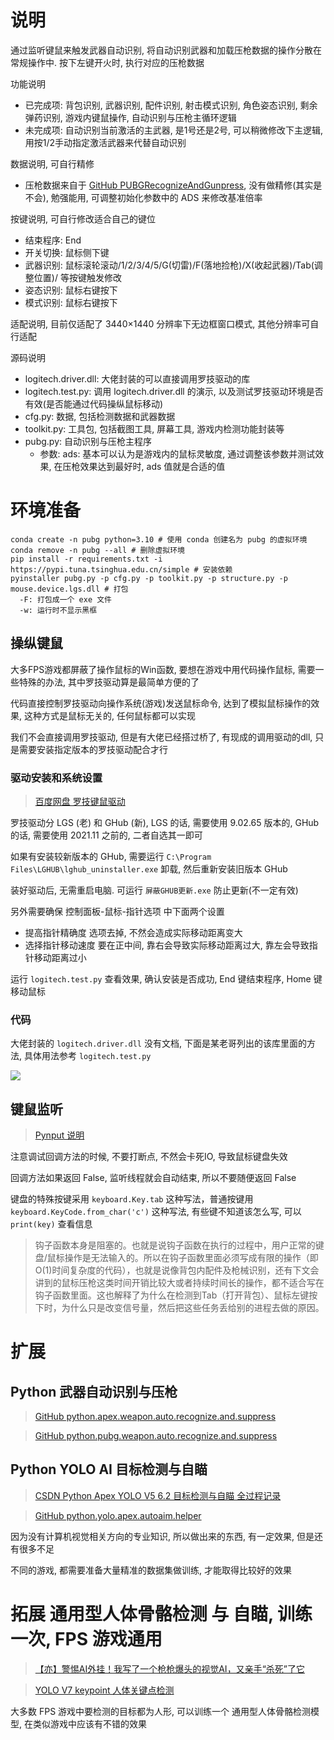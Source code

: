 
# 说明

通过监听键鼠来触发武器自动识别, 将自动识别武器和加载压枪数据的操作分散在常规操作中. 按下左键开火时, 执行对应的压枪数据

功能说明
- 已完成项: 背包识别, 武器识别, 配件识别, 射击模式识别, 角色姿态识别, 剩余弹药识别, 游戏内键鼠操作, 自动识别与压枪主循环逻辑
- 未完成项: 自动识别当前激活的主武器, 是1号还是2号, 可以稍微修改下主逻辑, 用按1/2手动指定激活武器来代替自动识别

数据说明, 可自行精修
- 压枪数据来自于 [GitHub PUBGRecognizeAndGunpress](https://github.com/Cjy-CN/PUBGRecognizeAndGunpress), 没有做精修(其实是不会), 勉强能用, 可调整初始化参数中的 ADS 来修改基准倍率

按键说明, 可自行修改适合自己的键位
- 结束程序: End
- 开关切换: 鼠标侧下键
- 武器识别: 鼠标滚轮滚动/1/2/3/4/5/G(切雷)/F(落地捡枪)/X(收起武器)/Tab(调整位置)/ 等按键触发修改
- 姿态识别: 鼠标右键按下
- 模式识别: 鼠标右键按下

适配说明, 目前仅适配了 3440×1440 分辨率下无边框窗口模式, 其他分辨率可自行适配

源码说明
- logitech.driver.dll: 大佬封装的可以直接调用罗技驱动的库
- logitech.test.py: 调用 logitech.driver.dll 的演示, 以及测试罗技驱动环境是否有效(是否能通过代码操纵鼠标移动)
- cfg.py: 数据, 包括检测数据和武器数据
- toolkit.py: 工具包, 包括截图工具, 屏幕工具, 游戏内检测功能封装等
- pubg.py: 自动识别与压枪主程序
  - 参数: ads: 基本可以认为是游戏内的鼠标灵敏度, 通过调整该参数并测试效果, 在压枪效果达到最好时, ads 值就是合适的值
  
# 环境准备

```shell
conda create -n pubg python=3.10 # 使用 conda 创建名为 pubg 的虚拟环境
conda remove -n pubg --all # 删除虚拟环境
pip install -r requirements.txt -i https://pypi.tuna.tsinghua.edu.cn/simple # 安装依赖
pyinstaller pubg.py -p cfg.py -p toolkit.py -p structure.py -p mouse.device.lgs.dll # 打包
  -F: 打包成一个 exe 文件
  -w: 运行时不显示黑框
```

## 操纵键鼠

大多FPS游戏都屏蔽了操作鼠标的Win函数, 要想在游戏中用代码操作鼠标, 需要一些特殊的办法, 其中罗技驱动算是最简单方便的了

代码直接控制罗技驱动向操作系统(游戏)发送鼠标命令, 达到了模拟鼠标操作的效果, 这种方式是鼠标无关的, 任何鼠标都可以实现

我们不会直接调用罗技驱动, 但是有大佬已经搭过桥了, 有现成的调用驱动的dll, 只是需要安装指定版本的罗技驱动配合才行

### 驱动安装和系统设置

> [百度网盘 罗技键鼠驱动](https://pan.baidu.com/s/1VkE2FQrNEOOkW6tCOLZ-kw?pwd=yh3s)

罗技驱动分 LGS (老) 和 GHub (新), LGS 的话, 需要使用 9.02.65 版本的, GHub 的话, 需要使用 2021.11 之前的, 二者自选其一即可

如果有安装较新版本的 GHub, 需要运行 `C:\Program Files\LGHUB\lghub_uninstaller.exe` 卸载, 然后重新安装旧版本 GHub

装好驱动后, 无需重启电脑. 可运行 `屏蔽GHUB更新.exe` 防止更新(不一定有效)

另外需要确保 控制面板-鼠标-指针选项 中下面两个设置
- 提高指针精确度 选项去掉, 不然会造成实际移动距离变大
- 选择指针移动速度 要在正中间, 靠右会导致实际移动距离过大, 靠左会导致指针移动距离过小

运行 `logitech.test.py` 查看效果, 确认安装是否成功, End 键结束程序, Home 键移动鼠标

### 代码

大佬封装的 `logitech.driver.dll` 没有文档, 下面是某老哥列出的该库里面的方法, 具体用法参考 `logitech.test.py`

![](https://github.com/mrathena/python.apex.weapon.auto.recognize.and.suppress/blob/master/readme/20221204.131618.213.png)

## 键鼠监听

> [Pynput 说明](https://pypi.org/project/pynput/)

注意调试回调方法的时候, 不要打断点, 不然会卡死IO, 导致鼠标键盘失效

回调方法如果返回 False, 监听线程就会自动结束, 所以不要随便返回 False

键盘的特殊按键采用 `keyboard.Key.tab` 这种写法，普通按键用 `keyboard.KeyCode.from_char('c')` 这种写法, 有些键不知道该怎么写, 可以 `print(key)` 查看信息

> 钩子函数本身是阻塞的。也就是说钩子函数在执行的过程中，用户正常的键盘/鼠标操作是无法输入的。所以在钩子函数里面必须写成有限的操作（即O(1)时间复杂度的代码），也就是说像背包内配件及枪械识别，还有下文会讲到的鼠标压枪这类时间开销比较大或者持续时间长的操作，都不适合写在钩子函数里面。这也解释了为什么在检测到Tab（打开背包）、鼠标左键按下时，为什么只是改变信号量，然后把这些任务丢给别的进程去做的原因。

# 扩展

## Python 武器自动识别与压枪

> [GitHub python.apex.weapon.auto.recognize.and.suppress](https://github.com/mrathena/python.apex.weapon.auto.recognize.and.suppress)

> [GitHub python.pubg.weapon.auto.recognize.and.suppress](https://github.com/mrathena/python.pubg.weapon.auto.recognize.and.suppress)

## Python YOLO AI 目标检测与自瞄

> [CSDN Python Apex YOLO V5 6.2 目标检测与自瞄 全过程记录](https://blog.csdn.net/mrathena/article/details/126860226)

> [GitHub python.yolo.apex.autoaim.helper](https://github.com/mrathena/python.yolo.apex.autoaim.helper)

因为没有计算机视觉相关方向的专业知识, 所以做出来的东西, 有一定效果, 但是还有很多不足

不同的游戏, 都需要准备大量精准的数据集做训练, 才能取得比较好的效果

# 拓展 通用型人体骨骼检测 与 自瞄, 训练一次, FPS 游戏通用

> [【亦】警惕AI外挂！我写了一个枪枪爆头的视觉AI，又亲手“杀死”了它](https://www.bilibili.com/video/BV1Lq4y1M7E2/)

> [YOLO V7 keypoint 人体关键点检测](https://xugaoxiang.com/2022/07/21/yolov7/)

大多数 FPS 游戏中要检测的目标都为人形, 可以训练一个 通用型人体骨骼检测模型, 在类似游戏中应该有不错的效果

